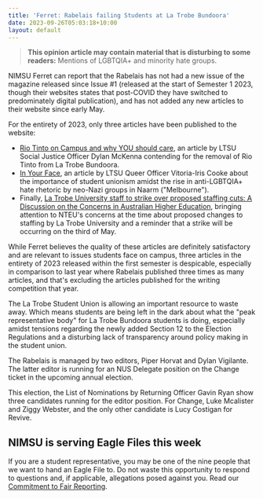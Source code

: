 ```yaml
---
title: 'Ferret: Rabelais failing Students at La Trobe Bundoora'
date: 2023-09-26T05:03:18+10:00
layout: default
---
```

> **This opinion article may contain material that is disturbing to some readers:** Mentions of LGBTQIA+ and minority hate groups. 

NIMSU Ferret can report that the Rabelais has not had a new issue of the magazine released since Issue #1 (released at the start of Semester 1 2023, though their websites states that post-COVID they have switched to predominately digital publication), and has not added any new articles to their website since early May. 

For the entirety of 2023, only three articles have been published to the website: 

- [Rio Tinto on Campus and why YOU should care](https://www.rabelais.com.au/la-trobe/57915sts2got3cr56hntu6f8sthb5v), an article by LTSU Social Justice Officer Dylan McKenna contending for the removal of Rio Tinto from La Trobe Bundoora. 
- [In Your Face](https://www.rabelais.com.au/la-trobe/in-your-face), an article by LTSU Queer Officer Vitoria-Iris Cooke about the importance of student unionism amidst the rise in anti-LGBTQIA+ hate rhetoric by neo-Nazi groups in Naarm ("Melbourne"). 
- Finally, [La Trobe University staff to strike over proposed staffing cuts: A Discussion on the Concerns in Australian Higher Education](https://www.rabelais.com.au/la-trobe/0u0ces5v9y5ib0t0za6tdyvwqjuuei), bringing attention to NTEU's concerns at the time about proposed changes to staffing by La Trobe University and a reminder that a strike will be occurring on the third of May. 

While Ferret believes the quality of these articles are definitely satisfactory and are relevant to issues students face on campus, three articles in the entirety of 2023 released within the first semester is despicable, especially in comparison to last year where Rabelais published three times as many articles, and that's excluding the articles published for the writing competition that year. 

The La Trobe Student Union is allowing an important resource to waste away. Which means students are being left in the dark about what the "peak representative body" for La Trobe Bundoora students is doing, especially amidst tensions regarding the newly added Section 12 to the Election Regulations and a disturbing lack of transparency around policy making in the student union. 

The Rabelais is managed by two editors, Piper Horvat and Dylan Vigilante. The latter editor is running for an NUS Delegate position on the Change ticket in the upcoming annual election. 

This election, the List of Nominations by Returning Officer Gavin Ryan show three candidates running for the editor position. For Change, Luke Mcalister and Ziggy Webster, and the only other candidate is Lucy Costigan for Revive. 

## NIMSU is serving Eagle Files this week
If you are a student representative, you may be one of the nine people that we want to hand an Eagle File to. Do not waste this opportunity to respond to questions and, if applicable, allegations posed against you. Read our [Commitment to Fair Reporting](/impartiality/).
